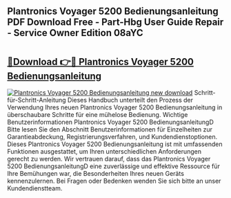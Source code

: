 ## Plantronics Voyager 5200 Bedienungsanleitung PDF Download Free - Part-Hbg User Guide Repair - Service Owner Edition 08aYC

# <h2><a href="http://df4p0kb.blite.top/?on=Plantronics+Voyager+5200+Bedienungsanleitung">🔗Download 👉🔴 Plantronics Voyager 5200 Bedienungsanleitung</a></h2>

[![Plantronics Voyager 5200 Bedienungsanleitung new download](https://i.imgur.com/lujVjoI.png)](http://df4p0kb.blite.top/?on=Plantronics+Voyager+5200+Bedienungsanleitung)
Schritt-für-Schritt-Anleitung Dieses Handbuch unterteilt den Prozess der Verwendung Ihres neuen Plantronics Voyager 5200 Bedienungsanleitung in überschaubare Schritte für eine mühelose Bedienung. Wichtige Benutzerinformationen Plantronics Voyager 5200 BedienungsanleitungD Bitte lesen Sie den Abschnitt Benutzerinformationen für Einzelheiten zur Garantieabdeckung, Registrierungsverfahren, und Kundendienstoptionen. Dieses Plantronics Voyager 5200 Bedienungsanleitung ist mit umfassenden Funktionen ausgestattet, um Ihren unterschiedlichen Anforderungen gerecht zu werden. Wir vertrauen darauf, dass das Plantronics Voyager 5200 BedienungsanleitungD eine zuverlässige und effektive Ressource für Ihre Bemühungen war, die Besonderheiten Ihres neuen Geräts kennenzulernen. Bei Fragen oder Bedenken wenden Sie sich bitte an unser Kundendienstteam.
